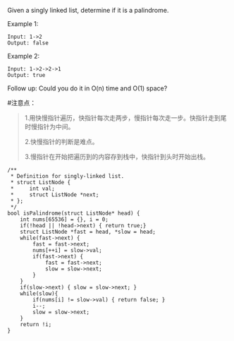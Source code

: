 Given a singly linked list, determine if it is a palindrome.

Example 1:
	
	Input: 1->2
	Output: false

Example 2:
	
	Input: 1->2->2->1
	Output: true

Follow up:
Could you do it in O(n) time and O(1) space?


#注意点：
>1.用快慢指针遍历，快指针每次走两步，慢指针每次走一步。快指针走到尾时慢指针为中间。
>
>2.快慢指针的判断是难点。
>
>3.慢指针在开始把遍历到的内容存到栈中，快指针到头时开始出栈。


	/**
	 * Definition for singly-linked list.
	 * struct ListNode {
	 *     int val;
	 *     struct ListNode *next;
	 * };
	 */
	bool isPalindrome(struct ListNode* head) {
	    int nums[65536] = {}, i = 0;
	    if(!head || !head->next) { return true;}
	    struct ListNode *fast = head, *slow = head;
	    while(fast->next) {
	        fast = fast->next;
	        nums[++i] = slow->val;
	        if(fast->next) {
	            fast = fast->next;
	            slow = slow->next;
	        }
	    }
	    if(slow->next) { slow = slow->next; }
	    while(slow){
	        if(nums[i] != slow->val) { return false; }
	        i--;
	        slow = slow->next;
	    }
	    return !i;
	}

